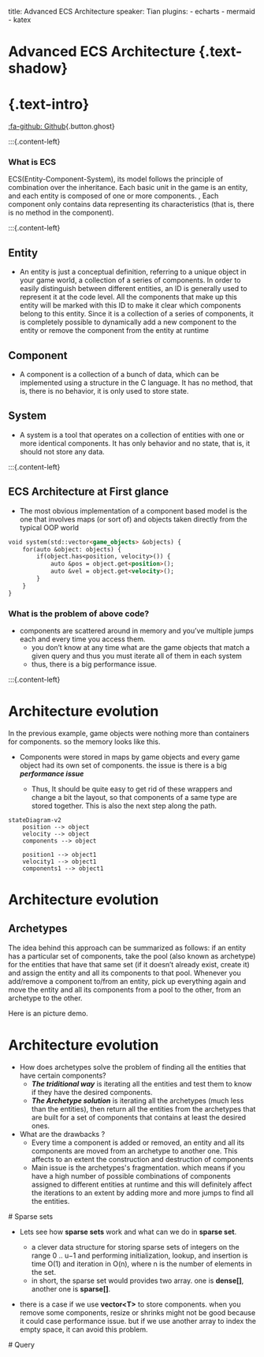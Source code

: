 title: Advanced ECS Architecture
speaker: Tian
plugins:
    - echarts
    - mermaid
    - katex

<slide class="bg-black-blue aligncenter" image="https://docs.unity3d.com/Packages/com.unity.entities@0.51/manual/images/ECSBlockDiagram.png .drak">

# Advanced ECS Architecture {.text-shadow}
 
# {.text-intro}

[:fa-github: Github](https://github.com/flwmxd){.button.ghost}

<slide class="bg-black-blue slide-top">

:::{.content-left} 
### What is ECS

ECS(Entity-Component-System), its model follows the principle of combination over the inheritance. Each basic unit in the game is an entity, and each entity is composed of one or more components. , Each component only contains data representing its characteristics (that is, there is no method in the component).


<slide class="bg-black-blue slide-top">
:::{.content-left} 

## Entity

- An entity is just a conceptual definition, referring to a unique object in your game world, a collection of a series of components. In order to easily distinguish between different entities, an ID is generally used to represent it at the code level. All the components that make up this entity will be marked with this ID to make it clear which components belong to this entity. Since it is a collection of a series of components, it is completely possible to dynamically add a new component to the entity or remove the component from the entity at runtime

## Component

- A component is a collection of a bunch of data, which can be implemented using a structure in the C language. It has no method, that is, there is no behavior, it is only used to store state.

## System

- A system is a tool that operates on a collection of entities with one or more identical components. It has only behavior and no state, that is, it should not store any data.


<slide class="bg-black-blue slide-top">

:::{.content-left} 

## ECS Architecture at First glance

- The most obvious implementation of a component based model is the one that involves maps (or sort of) and objects taken directly from the typical OOP world

```markdown
void system(std::vector<game_objects> &objects) {
    for(auto &object: objects) {
        if(object.has<position, velocity>()) {
            auto &pos = object.get<position>();
            auto &vel = object.get<velocity>();
        }
    }
}
```

### What is the problem of above code?
- components are scattered around in memory and you’ve multiple jumps each and every time you access them.
   - you don’t know at any time what are the game objects that match a given query and thus you must iterate all of them in each system
   - thus, there is a big performance issue.


<slide class="bg-black-blue slide-top">

:::{.content-left} 

# Architecture evolution

In the previous example, game objects were nothing more than containers for components. so the memory looks like this. 

- Components were stored in maps by game objects and every game object had its own set of components. the issue is there is a big ***performance issue*** 

   - Thus, It should be quite easy to get rid of these wrappers and change a bit the layout, so that components of a same type are stored together. This is also the next step along the path.

```mermaid
stateDiagram-v2
    position --> object
    velocity --> object
    components --> object

    position1 --> object1
    velocity1 --> object1
    components1 --> object1
``` 

<slide class="bg-black-blue slide-top">

# Architecture evolution

## Archetypes

The idea behind this approach can be summarized as follows: if an entity has a particular set of components, take the pool (also known as archetype) for the entities that have that same set (if it doesn’t already exist, create it) and assign the entity and all its components to that pool. Whenever you add/remove a component to/from an entity, pick up everything again and move the entity and all its components from a pool to the other, from an archetype to the other.

Here is an picture demo.

<slide class="bg-black-blue slide-top">

# Architecture evolution

- How does archetypes solve the problem of finding all the entities that have certain components?
   - ***The triditional way*** is iterating all the entities and test them to know if they have the desired components.
   - ***The Archetype solution*** is iterating all the archetypes (much less than the entities), then return all the entities from the archetypes that are built for a set of components that contains at least the desired ones.
- What are the drawbacks ?
   - Every time a component is added or removed, an entity and all its components are moved from an archetype to another one. This affects to an extent the construction and destruction of components
   - Main issue is the archetypes's fragmentation. which means if you have a high number of possible combinations of components assigned to different entities at runtime and this will definitely affect the iterations to an extent by adding more and more jumps to find all the entities.

<slide class="bg-black-blue slide-top">
# Sparse sets

- Lets see how **sparse sets** work and what can we do in **sparse set**.

   - a clever data structure for storing sparse sets of integers on the range 0 .. u−1 and performing initialization, lookup, and insertion is time O(1) and iteration in O(n), where n is the number of elements in the set.
   - in short, the sparse set would provides two array. one is **dense[]**, another one is **sparse[]**.

- there is a case if we use **vector\<T\>** to store components. when you remove some components, resize or shrinks might not be good because it could case performance issue.  but if we use another array to index the empty space, it can avoid this problem.

<slide class="bg-black-blue slide-top">
# Query

